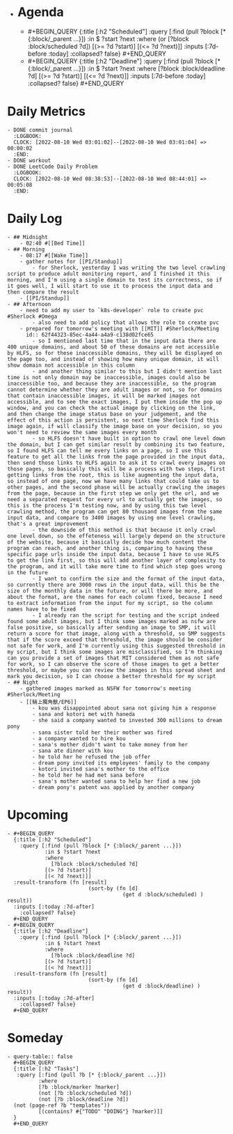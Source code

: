 - # Agenda
	- #+BEGIN_QUERY
	  {:title [:h2 "Scheduled"]
	    :query [:find (pull ?block [* {:block/_parent ...}])
	            :in $ ?start ?next
	            :where
	            (or
	              [?block :block/scheduled ?d])
	            [(>= ?d ?start)]
	            [(<= ?d ?next)]]
	  :inputs [:7d-before :today]
	    :collapsed? false}
	  #+END_QUERY
	- #+BEGIN_QUERY
	  {:title [:h2 "Deadline"]
	    :query [:find (pull ?block [* {:block/_parent ...}])
	            :in $ ?start ?next
	            :where
	              [?block :block/deadline ?d]
	            [(>= ?d ?start)]
	            [(<= ?d ?next)]]
	    :inputs [:7d-before :today]
	    :collapsed? false}
	  #+END_QUERY
# Daily Metrics
	- DONE commit journal
	  :LOGBOOK:
	  CLOCK: [2022-08-10 Wed 03:01:02]--[2022-08-10 Wed 03:01:04] =>  00:00:02
	  :END:
	- DONE workout
	- DONE LeetCode Daily Problem
	  :LOGBOOK:
	  CLOCK: [2022-08-10 Wed 08:38:53]--[2022-08-10 Wed 08:44:01] =>  00:05:08
	  :END:
# Daily Log
	- ## Midnight
		- 02:40 #[[Bed Time]]
	- ## Morning
		- 08:17 #[[Wake Time]]
		- gather notes for [[PI/Standup]]
			- for Sherlock, yesterday I was writing the two level crawling script to produce adult monitoring report, and I finished it this morning, and I'm using a single domain to test its correctness, so if it goes well, I will start to use it to process the input data and then compare the result
		- [[PI/Standup]]
	- ## Afternoon
		- need to add my user to `k8s-developer` role to create pvc #Sherlock #Omega
			- also need to add policy that allows the role to create pvc
		- prepared for tomorrow's meeting with [[MIT]] #Sherlock/Meeting
		  id:: 62f44323-85ec-4a44-a4a9-c138d02fce65
			- so I mentioned last time that in the input data there are 400 unique domains, and about 50 of these domains are not accessible by HLFS, so for these inaccessible domains, they will be displayed on the page too, and instead of showing how many unique domain, it will show domain not accessible in this column
			- and another thing similar to this but I didn't mention last time is not only domain may be inaccessible, images could also be inaccessible too, and because they are inaccessible, so the program cannot determine whether they are adult images or not, so for domains that contain inaccessible images, it will be marked images not accessible, and to see the exact images, I put them inside the pop up window, and you can check the actual image by clicking on the link, and then change the image status base on your judgement, and the effect of this action is persistent, so next time Sherlock find this image again, if will classify the image base on your decision, so you won't need to review the same images every month
			- so HLFS doesn't have built in option to crawl one level down the domain, but I can get similar result by combining its two feature, so I found HLFS can tell me every links on a page, so I use this feature to get all the links from the page provided in the input data, then send those links to HLFS again to ask it to crawl every images on those pages, so basically this will be a process with two steps, first getting links from the root, this is like augmenting the input data, so instead of one page, now we have many links that could take us to other pages, and the second phase will be actually crawling the images from the page, because in the first step we only get the url, and we need a separated request for every url to actually get the images, so this is the process I'm testing now, and by using this two level crawling method, the program can get 80 thousand images from the same input data, and compare to 3400 images by using one level crawling, that's a great improvement
			- the downside of this method is that because it only crawl one level down, so the effeteness will largely depend on the structure of the website, because it basically decide how much content the program can reach, and another thing is, comparing to having these specific page urls inside the input data, because I have to use HLFS to get the link first, so this will add another layer of complexity to the program, and it will take more time to find which step goes wrong in the future
			- I want to confirm the size and the format of the input data, so currently there are 3000 rows in the input data, will this be the size of the monthly data in the future, or will there be more, and about the format, are the names for each column fixed, because I need to extract information from the input for my script, so the column names have to be fixed
			- I already ran the script for testing and the script indeed found some adult images, but I think some images marked as nsfw are false positive, so basically after sending an image to SMP, it will return a score for that image, along with a threshold, so SMP suggests that if the score exceed that threshold, the image should be consider not safe for work, and I'm currently using this suggested threshold in my script, but I think some images are misclassified, so I'm thinking can you provide a set of images that MIT considered them as not safe for work, so I can observe the score of those images to get a better threshold, or maybe you can review the images in this spread sheet and mark you decision, so I can choose a better threshold for my script
	- ## Night
		- gathered images marked as NSFW for tomorrow's meeting #Sherlock/Meeting
		- [[騎上獨角獸/EP6]]
			- kou was disappointed about sana not giving him a response
			- sana and kotori met with haneda
			- she said a company wanted to invested 300 millions to dream pony
			- sana sister told her their mother was fired
			- a company wanted to hire kou
			- sana's mother didn't want to take money from her
			- sana ate dinner with kou
			- he told her he refused the job offer
			- dream pony invited its employees' family to the company
			- kotori invited sana's mother to the office
			- he told her he had met sana before
			- sana's mother wanted sana to help her find a new job
			- dream pony's patent was applied by another company
# Upcoming
	- #+BEGIN_QUERY
	  {:title [:h2 "Scheduled"]
	    :query [:find (pull ?block [* {:block/_parent ...}])
	            :in $ ?start ?next
	            :where
	              [?block :block/scheduled ?d]
	            [(> ?d ?start)]
	            [(< ?d ?next)]]
	  :result-transform (fn [result]
	                          (sort-by (fn [d]
	                                     (get d :block/scheduled) ) result))    
	  :inputs [:today :7d-after]
	    :collapsed? false}
	  #+END_QUERY
	- #+BEGIN_QUERY
	  {:title [:h2 "Deadline"]
	    :query [:find (pull ?block [* {:block/_parent ...}])
	            :in $ ?start ?next
	            :where
	              [?block :block/deadline ?d]
	            [(> ?d ?start)]
	            [(< ?d ?next)]]
	  :result-transform (fn [result]
	                          (sort-by (fn [d]
	                                     (get d :block/deadline) ) result))    
	  :inputs [:today :7d-after]
	    :collapsed? false}
	  #+END_QUERY
# Someday
	- query-table:: false
	  #+BEGIN_QUERY
	  {:title [:h2 "Tasks"]
	   :query [:find (pull ?b [* {:block/_parent ...}])
	          :where
	          [?b :block/marker ?marker]
	          (not [?b :block/scheduled ?d])
	          (not [?b :block/deadline ?d])
	  (not (page-ref ?b "templates"))
	          [(contains? #{"TODO" "DOING"} ?marker)]]
	  }
	  #+END_QUERY